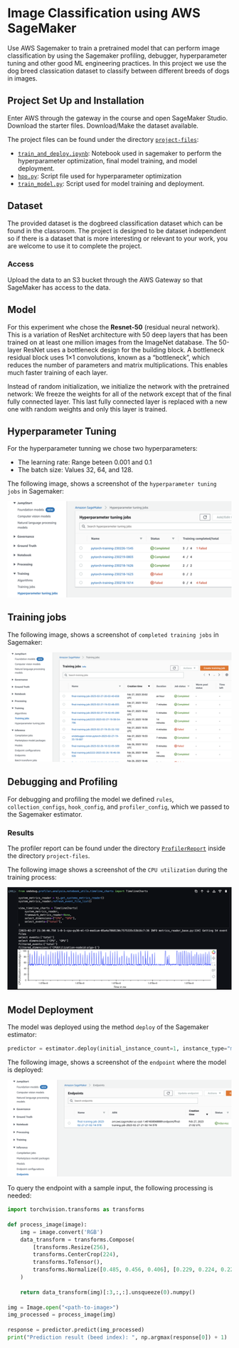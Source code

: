 # Image Classification using AWS SageMaker

Use AWS Sagemaker to train a pretrained model that can perform image classification by using the Sagemaker profiling, debugger, hyperparameter tuning and other good ML engineering practices. In this project we use the dog breed classication dataset to classify between different breeds of dogs in images.

## Project Set Up and Installation
Enter AWS through the gateway in the course and open SageMaker Studio. 
Download the starter files.
Download/Make the dataset available. 

The project files can be found under the directory [`project-files`](https://github.com/sukruta230901/Udacity-Image-Classification-using-AWS-SageMaker/tree/main/project_files):
* [`train_and_deploy.ipynb`](./project_files/train_and_deploy.ipynb): Notebook used in sagemaker to perform the hyperparameter optimization, final model training, and model deployment.
* [`hpo.py`](./project_files/hpo.py): Script file used for hyperparameter optimization
* [`train_model.py`](./project_files/train_model.py): Script used for model training and deployment.

## Dataset
The provided dataset is the dogbreed classification dataset which can be found in the classroom.
The project is designed to be dataset independent so if there is a dataset that is more interesting or relevant to your work, you are welcome to use it to complete the project.

### Access
Upload the data to an S3 bucket through the AWS Gateway so that SageMaker has access to the data. 

## Model
For this experiment whe chose the **Resnet-50** (residual neural network). This is a variation of ResNet architecture with 50 deep layers that has been trained on at least one million images from the ImageNet database. The 50-layer ResNet uses a bottleneck design for the building block. A bottleneck residual block uses 1×1 convolutions, known as a “bottleneck”, which reduces the number of parameters and matrix multiplications. This enables much faster training of each layer.

Instead of random initialization, we initialize the network with the pretrained network: We freeze the weights for all of the network except that of the final fully connected layer. This last fully connected layer is replaced with a new one with random weights and only this layer is trained.

## Hyperparameter Tuning
For the hyperparameter tunning we chose two hyperparameters:
* The learning rate: Range beteen 0.001 and 0.1
* The batch size: Values 32, 64, and 128.

The following image, shows a screenshot of the `hyperparameter tuning jobs` in Sagemaker:

![hyperparameter-tunning](./output_screenshots/hyperparameter-tunning.png)

## Training jobs
The following image, shows a screenshot of `completed training jobs` in Sagemaker:

![training-jobs](./output_screenshots/training-jobs.png)

## Debugging and Profiling
For debugging and profiling the model we defined `rules`, `collection_configs`, `hook_config`, and `profiler_config`, which we passed to the Sagemaker estimator.

### Results
The profiler report can be found under the directory [`ProfilerReport`](./project_files/ProfilerReport) inside the directory `project-files`.

The following image shows a screenshot of the `CPU utilization` during the training process:

![cpu-utilization](./output_screenshots/cpu-utilizaton.png)


## Model Deployment
The model was deployed using the method `deploy` of the Sagemaker estimator: 
```python
predictor = estimator.deploy(initial_instance_count=1, instance_type="ml.t2.medium")
```

The following image, shows a screenshot of the `endpoint` where the model is deployed:

![endpoint](./output_screenshots/endpoint.png)

To query the endpoint with a sample input, the following processing is needed:
```python
import torchvision.transforms as transforms

def process_image(image):    
    img = image.convert('RGB')
    data_transform = transforms.Compose(
        [transforms.Resize(256),
        transforms.CenterCrop(224),
        transforms.ToTensor(),
        transforms.Normalize([0.485, 0.456, 0.406], [0.229, 0.224, 0.225])]
    )

    return data_transform(img)[:3,:,:].unsqueeze(0).numpy()

img = Image.open("<path-to-image>")
img_processed = process_image(img)

response = predictor.predict(img_processed)
print("Prediction result (beed index): ", np.argmax(response[0]) + 1)
```


